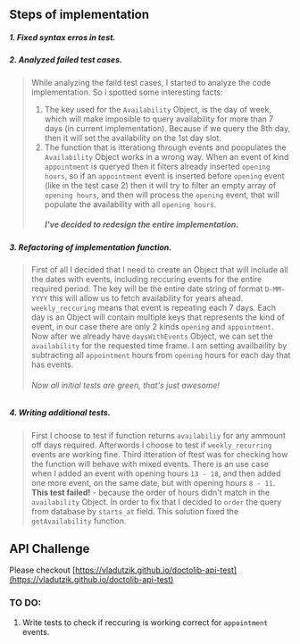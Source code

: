 ## Steps of implementation 

##### 1. Fixed syntax erros in test.
##### 2. Analyzed failed test cases.

> While analyzing the faild test cases, I started to analyze the code implementation.
>  So i spotted some interesting facts:
>  1. The key used for the `Availability` Object, is the day of week, which will make imposible to query availability for more than 7 days (in current implementation). Because if we query the 8th day, then it will set the availability on the 1st day slot. 
>  2. The function that is itterationg through events and poopulates the `Availability` Object works in a wrong way. When an event of kind `appointment` is queryed then it filters already inserted `opening hours`, so if an `appointment` event is inserted before `opening` event (like in the test case 2) then it will try to filter an empty array of `opening hours`, and then will process the `opening` event, that will populate the availability with all `opening hours`.
>     ##### I've decided to redesign the entire implementation. 

##### 3. Refactoring of implementation function.

> First of all I decided that I need to create an Object that will include all the dates with events, including reccuring events for the entire required period. The key will be the entire date string of format `D-MM-YYYY` this will allow us to fetch availability for years ahead. `weekly_reccuring` means that event is repeating each 7 days. Each day is an Object will contain multiple keys that represents the kind of event, in our case there are only 2 kinds `opening` and `appointment`.
> Now after we already have `daysWithEvents` Object, we can set the `availability` for the requested time frame. I am setting availbaility by subtracting all `appointment` hours from `opening` hours for each day that has events.
> ###### Now all initial tests are green, that's just awesome!


 ##### 4. Writing additional tests.

 > First I choose to test if function returns `availabiliy` for any ammount off days required.
 > Afterwords I choose to test if `weekly_recurring` events are working fine.
 > Third itteration of ftest was for checking how the function will behave with mixed events. There is an use case when I added an event with opening hours `13 - 18`, and then added one more event, on the same date, but with opening hours `8 - 11`.
 > **This test failed!** - because the order of hours didn't match in the `availability` Object.
 > In order to fix that I decided to `order` the query from database by `starts_at` field. This solution fixed the `getAvailability` function.

## API Challenge
Please checkout [https://vladutzik.github.io/doctolib-api-test](https://vladutzik.github.io/doctolib-api-test)

 ### TO DO:
 1. Write tests to check if reccuring is working correct for `appointment` events.
